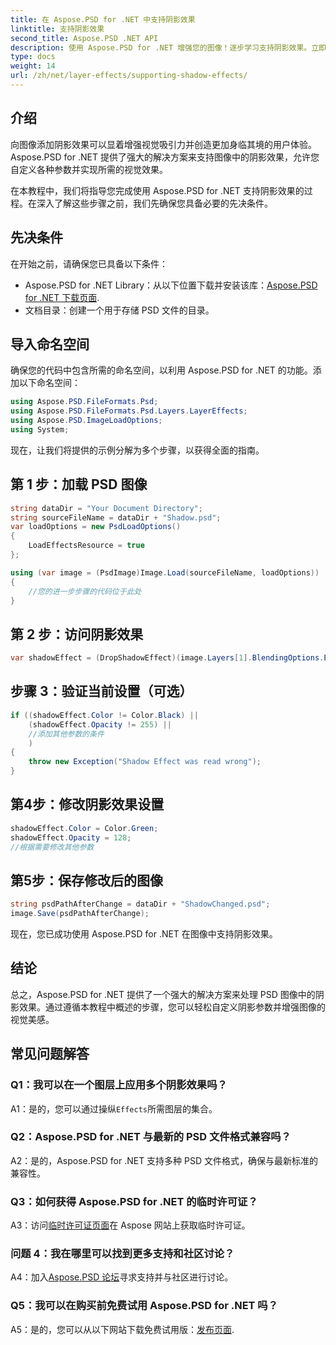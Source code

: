 ```yaml
---
title: 在 Aspose.PSD for .NET 中支持阴影效果
linktitle: 支持阴影效果
second_title: Aspose.PSD .NET API
description: 使用 Aspose.PSD for .NET 增强您的图像！逐步学习支持阴影效果。立即下载以获得令人惊叹的视觉体验。
type: docs
weight: 14
url: /zh/net/layer-effects/supporting-shadow-effects/
---
```

## 介绍

向图像添加阴影效果可以显着增强视觉吸引力并创造更加身临其境的用户体验。 Aspose.PSD for .NET 提供了强大的解决方案来支持图像中的阴影效果，允许您自定义各种参数并实现所需的视觉效果。

在本教程中，我们将指导您完成使用 Aspose.PSD for .NET 支持阴影效果的过程。在深入了解这些步骤之前，我们先确保您具备必要的先决条件。

## 先决条件

在开始之前，请确保您已具备以下条件：

-  Aspose.PSD for .NET Library：从以下位置下载并安装该库：[Aspose.PSD for .NET 下载页面](https://releases.aspose.com/psd/net/).
- 文档目录：创建一个用于存储 PSD 文件的目录。

## 导入命名空间

确保您的代码中包含所需的命名空间，以利用 Aspose.PSD for .NET 的功能。添加以下命名空间：

```csharp
using Aspose.PSD.FileFormats.Psd;
using Aspose.PSD.FileFormats.Psd.Layers.LayerEffects;
using Aspose.PSD.ImageLoadOptions;
using System;
```

现在，让我们将提供的示例分解为多个步骤，以获得全面的指南。

## 第 1 步：加载 PSD 图像

```csharp
string dataDir = "Your Document Directory";
string sourceFileName = dataDir + "Shadow.psd";
var loadOptions = new PsdLoadOptions()
{
    LoadEffectsResource = true
};

using (var image = (PsdImage)Image.Load(sourceFileName, loadOptions))
{
    //您的进一步步骤的代码位于此处
}
```

## 第 2 步：访问阴影效果

```csharp
var shadowEffect = (DropShadowEffect)(image.Layers[1].BlendingOptions.Effects[0]);
```

## 步骤 3：验证当前设置（可选）

```csharp
if ((shadowEffect.Color != Color.Black) ||
    (shadowEffect.Opacity != 255) ||
    //添加其他参数的条件
    )
{
    throw new Exception("Shadow Effect was read wrong");
}
```

## 第4步：修改阴影效果设置

```csharp
shadowEffect.Color = Color.Green;
shadowEffect.Opacity = 128;
//根据需要修改其他参数
```

## 第5步：保存修改后的图像

```csharp
string psdPathAfterChange = dataDir + "ShadowChanged.psd";
image.Save(psdPathAfterChange);
```

现在，您已成功使用 Aspose.PSD for .NET 在图像中支持阴影效果。

## 结论

总之，Aspose.PSD for .NET 提供了一个强大的解决方案来处理 PSD 图像中的阴影效果。通过遵循本教程中概述的步骤，您可以轻松自定义阴影参数并增强图像的视觉美感。

## 常见问题解答

### Q1：我可以在一个图层上应用多个阴影效果吗？

 A1：是的，您可以通过操纵`Effects`所需图层的集合。

### Q2：Aspose.PSD for .NET 与最新的 PSD 文件格式兼容吗？

A2：是的，Aspose.PSD for .NET 支持多种 PSD 文件格式，确保与最新标准的兼容性。

### Q3：如何获得 Aspose.PSD for .NET 的临时许可证？

 A3：访问[临时许可证页面](https://purchase.aspose.com/temporary-license/)在 Aspose 网站上获取临时许可证。

### 问题 4：我在哪里可以找到更多支持和社区讨论？

 A4：加入[Aspose.PSD 论坛](https://forum.aspose.com/c/psd/34)寻求支持并与社区进行讨论。

### Q5：我可以在购买前免费试用 Aspose.PSD for .NET 吗？

 A5：是的，您可以从以下网站下载免费试用版：[发布页面](https://releases.aspose.com/).